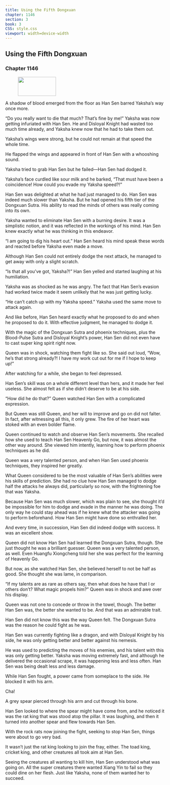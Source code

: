 ```yaml
---
title: Using the Fifth Dongxuan
chapter: 1146
section: 3
book: 3
CSS: style.css
viewport: width=device-width
---
```


## Using the Fifth Dongxuan

### Chapter 1146

<figure>
	<img src="../Images/gem.gif" alt="" id="gem" width="120" height="60" />
</figure>

A shadow of blood emerged from the floor as Han Sen barred Yaksha’s way once more.

“Do you really want to die that much? That’s fine by me!” Yaksha was now getting infuriated with Han Sen. He and Disloyal Knight had wasted too much time already, and Yaksha knew now that he had to take them out.

Yaksha’s wings were strong, but he could not remain at that speed the whole time.

He flapped the wings and appeared in front of Han Sen with a whooshing sound.

Yaksha tried to grab Han Sen but he failed—Han Sen had dodged it.

Yaksha’s face curdled like sour milk and he barked, “That must have been a coincidence! How could you evade my Yaksha speed?!”

Han Sen was delighted at what he had just managed to do. Han Sen was indeed much slower than Yaksha. But he had opened his fifth tier of the Dongxuan Sutra. His ability to read the minds of others was really coming into its own.

Yaksha wanted to eliminate Han Sen with a burning desire. It was a simplistic notion, and it was reflected in the workings of his mind. Han Sen knew exactly what he was thinking in this endeavor.

“I am going to dig his heart out.” Han Sen heard his mind speak these words and reacted before Yaksha even made a move.

Although Han Sen could not entirely dodge the next attack, he managed to get away with only a slight scratch.

“Is that all you’ve got, Yaksha?!” Han Sen yelled and started laughing at his humiliation.

Yaksha was as shocked as he was angry. The fact that Han Sen’s evasion had worked twice made it seem unlikely that he was just getting lucky.

“He can’t catch up with my Yaksha speed.” Yaksha used the same move to attack again.

And like before, Han Sen heard exactly what he proposed to do and when he proposed to do it. With effective judgment, he managed to dodge it.

With the magic of the Dongxuan Sutra and phoenix techniques, plus the Blood-Pulse Sutra and Disloyal Knight’s power, Han Sen did not even have to cast super king spirit right now.

Queen was in shock, watching them fight like so. She said out loud, “Wow, he’s that strong already?! I have my work cut out for me if I hope to keep up!”

After watching for a while, she began to feel depressed.

Han Sen’s skill was on a whole different level than hers, and it made her feel useless. She almost felt as if she didn’t deserve to be at his side.

“How did he do that?” Queen watched Han Sen with a complicated expression.

But Queen was still Queen, and her will to improve and go on did not falter. In fact, after witnessing all this, it only grew. The fire of her heart was stoked with an even bolder flame.

Queen continued to watch and observe Han Sen’s movements. She recalled how she used to teach Han Sen Heavenly Go, but now, it was almost the other way around. She viewed him intently, learning how to perform phoenix techniques as he did.

Queen was a very talented person, and when Han Sen used phoenix techniques, they inspired her greatly.

What Queen considered to be the most valuable of Han Sen’s abilities were his skills of prediction. She had no clue how Han Sen managed to dodge half the attacks he always did, particularly so now, with the frightening foe that was Yaksha.

Because Han Sen was much slower, which was plain to see, she thought it’d be impossible for him to dodge and evade in the manner he was doing. The only way he could stay ahead was if he knew what the attacker was going to perform beforehand. How Han Sen might have done so enthralled her.

And every time, in succession, Han Sen did indeed dodge with success. It was an excellent show.

Queen did not know Han Sen had learned the Dongxuan Sutra, though. She just thought he was a brilliant guesser. Queen was a very talented person, as well. Even Huangfu Xiongcheng told her she was perfect for the learning of Heavenly Go.

But now, as she watched Han Sen, she believed herself to not be half as good. She thought she was lame, in comparison.

“If my talents are as rare as others say, then what does he have that I or others don’t? What magic propels him?” Queen was in shock and awe over his display.

Queen was not one to concede or throw in the towel, though. The better Han Sen was, the better she wanted to be. And that was an admirable trait.

Han Sen did not know this was the way Queen felt. The Dongxuan Sutra was the reason he could fight as he was.

Han Sen was currently fighting like a dragon, and with Disloyal Knight by his side, he was only getting better and better against his nemesis.

He was used to predicting the moves of his enemies, and his talent with this was only getting better. Yaksha was moving extremely fast, and although he delivered the occasional scrape, it was happening less and less often. Han Sen was being dealt less and less damage.

While Han Sen fought, a power came from someplace to the side. He blocked it with his arm.

Cha!

A grey spear pierced through his arm and cut through his bone.

Han Sen looked to where the spear might have come from, and he noticed it was the rat king that was stood atop the pillar. It was laughing, and then it turned into another spear and flew towards Han Sen.

With the rock rats now joining the fight, seeking to stop Han Sen, things were about to go very bad.

It wasn’t just the rat king looking to join the fray, either. The toad king, cricket king, and other creatures all took aim at Han Sen.

Seeing the creatures all wanting to kill him, Han Sen understood what was going on. All the super creatures there wanted Xiang Yin to fail so they could dine on her flesh. Just like Yaksha, none of them wanted her to succeed.